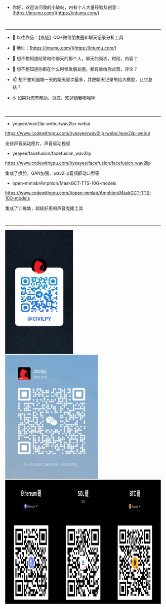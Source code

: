 
  
- 你好，欢迎访问我的小破站，内有个人大量经验及创意：[https://intumu.com/](https://intumu.com/)

<br><hr>
 
- 👋 以往作品：【痕迹】QQ+微信朋友圈和聊天记录分析工具
- 👀 地址：[https://intumu.com/](https://intumu.com/) 

- 🌱 想不想知道经常和你聊天的那个人，聊天的频次，时段，内容？
- 💞️ 想不想知道你都在什么时候发朋友圈，都有谁给你点赞、评论？
- 📫 想不想知道哪一天的聊天频次最多，并把聊天记录甩给大模型，让它总结？
- ☕️ 如果对您有帮助，页底，欢迎请我喝咖啡 

<br><hr>
- yeayee/wav2lip-webui/wav2lip-webui

https://www.codewithgpu.com/i/yeayee/wav2lip-webui/wav2lip-webui

支持声音驱动图片，声音驱动视频

- yeayee/facefusion/facefusion_wav2lip

https://www.codewithgpu.com/i/yeayee/facefusion/facefusion_wav2lip

集成了换脸，GAN加强，wav2lip音频驱动口型等

- open-mmlab/Amphion/MaskGCT-TTS-10G-models

https://www.codewithgpu.com/i/open-mmlab/Amphion/MaskGCT-TTS-10G-models

集成了训练集，超级好用的声音克隆工具

<br><hr>

<div style="text-align: left; display: inline-block;">
  
  <img src="https://github.com/yeayee/yeayee/blob/main/%E5%BE%AE%E4%BF%A1%E5%9B%BE%E7%89%87_20240731085559.jpg" alt="Telegram" width="220" height="400" />

  
  <img src="https://github.com/yeayee/yeayee/blob/main/%E5%BE%AE%E4%BF%A1%E5%9B%BE%E7%89%87_20240731085721.jpg" alt="微信" width="300" height="400" />
</div>
  <img src="https://github.com/yeayee/yeayee/blob/main/2025-05-12_151006.png" alt="Telegram" height="400" />
